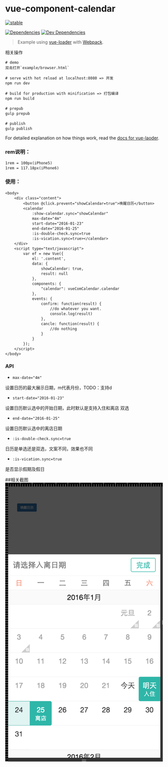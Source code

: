 # vue-component-calendar

[![stable](http://badges.github.io/stability-badges/dist/stable.svg)](http://github.com/badges/stability-badges)

[![Dependencies](https://img.shields.io/david/vuejs/vue-loader-example.svg?style=flat-square)](https://david-dm.org/vuejs/vue-loader-example)
[![Dev Dependencies](https://img.shields.io/david/dev/vuejs/vue-loader-example.svg?style=flat-square)](https://david-dm.org/vuejs/vue-loader-example#info=devDependencies)

> Example using [vue-loader](https://github.com/vuejs/vue-loader) with [Webpack](http://webpack.github.io).

相关操作

```
# demo
双击打开`example/browser.html`

# serve with hot reload at localhost:8080 => 开发
npm run dev

# build for production with minification => 打包编译
npm run build

# prepub
gulp prepub

# publish
gulp publish
```

For detailed explanation on how things work, read the [docs for vue-laoder](http://vuejs.github.io/vue-loader).

### rem说明：

```
1rem = 100px(iPhone5)
1rem = 117.18px(iPhone6)

```

### 使用：

```
<body>
    <div class="content">
        <button @click.prevent="showCalendar=true">唤醒日历</button>
        <calendar
            :show-calendar.sync="showCalendar"
            max-date="4m"
            start-date="2016-01-23"
            end-date="2016-01-25"
            :is-double-check.sync=true
            :is-vication.sync=true></calendar>
    </div>
    <script type="text/javascript">
        var ef = new Vue({
            el: '.content',
            data: {
                showCalendar: true,
                result: null
            },
            components: {
                "calendar": vueComCalendar.calendar
            },
            events: {
                confirm: function(result) {
                    //do whatever you want.
                    console.log(result)
                },
                cancle: function(result) {
                    //do nothing
                }
            }
        });
    </script>
</body>

```

### API

* `max-date="4m"`

设置日历的最大展示日期，m代表月份，TODO：支持d

* `start-date="2016-01-23"`

设置日历默认选中的开始日期，此时默认是支持入住和离店 双选
* `end-date="2016-01-25"`

设置日历默认选中的离店日期

* `:is-double-check.sync=true`

日历是单选还是双选，文案不同，效果也不同

* `:is-vication.sync=true`

是否显示假期及假日


##相关截图
![./screenshot/demo.png](./screenshot/demo.png)
